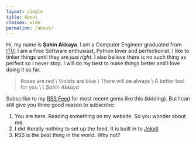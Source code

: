 ```yaml
---
layout: single
title: About
classes: wide
permalink: /about/
---
```


Hi, my name is **Şahin Akkaya**. I am a Computer Engineer graduated
from [ITU][itu]. I am a Free Software enthusiast, Python lover and 
perfectionist. I like to tinker things until they are *just right*. 
I also believe there is no such thing as perfect so I never stop. 
I will do my best to make things better and I love doing it so far.

> Roses are red \\
Violets are blue \\
There will be always \\
A better tool for you \\
\\
> <cite>Şahin Akkaya</cite>

Subscribe to my <a href="/feed.xml"><i class="fas fa-fw fa-rss-square" aria-hidden="true"></i>RSS Feed</a> for most recent gems like this
(kidding). But I can still give you three good reason to subscribe:
1. You are here. Reading something on my website. So you wonder about
me.
2. I did literally nothing to set up the feed. It is built in to
[Jekyll][jekyll].
3. RSS is the best thing in the world. Why not? 

[itu]: https://www.itu.edu.tr/
[jekyll]: https://jekyllrb.com/
